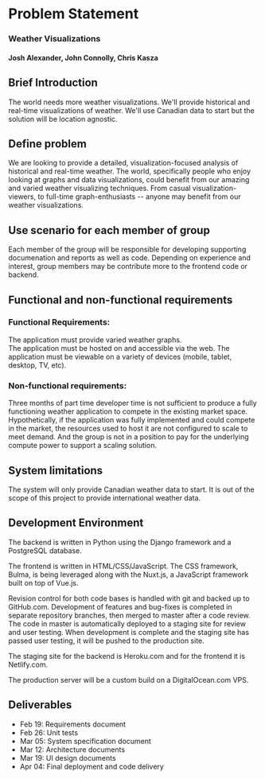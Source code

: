 # Problem Statement
### Weather Visualizations
#### Josh Alexander, John Connolly, Chris Kasza

## Brief Introduction
The world needs more weather visualizations. We'll provide historical and real-time visualizations of weather. We'll use Canadian data to start but the solution will be location agnostic.

## Define problem
We are looking to provide a detailed, visualization-focused analysis of historical and real-time weather. The world, specifically people who enjoy looking at graphs and data visualizations, could benefit from our amazing and varied weather visualizing techniques. From casual visualization-viewers, to full-time graph-enthusiasts -- anyone may benefit from our weather visualizations.

## Use scenario for each member of group
Each member of the group will be responsible for developing supporting documenation and reports as well as code. Depending on experience and interest, group members may be contribute more to the frontend code or backend.

## Functional and non-functional requirements
### Functional Requirements:
The application must provide varied weather graphs.  
The application must be hosted on and accessible via the web. 
The application must be viewable on a variety of devices (mobile, tablet, desktop, TV, etc).

### Non-functional requirements:
Three months of part time developer time is not sufficient to produce a fully functioning weather application to compete in the existing market space.
Hypothetically, if the application was fully implemented and could compete in the market, the resources used to host it are not configured to scale to meet demand. And the group is not in a position to pay for the underlying compute power to support a scaling solution.

## System limitations
The system will only provide Canadian weather data to start. It is out of the scope of this project to provide international weather data.

## Development Environment
The backend is written in Python using the Django framework and a PostgreSQL database.

The frontend is written in HTML/CSS/JavaScript. The CSS framework, Bulma, is being leveraged along with the Nuxt.js, a JavaScript framework built on top of Vue.js.

Revision control for both code bases is handled with git and backed up to GitHub.com. Development of features and bug-fixes is completed in separate repository branches, then merged to master after a code review. The code in master is automatically deployed to a staging site for review and user testing. When development is complete and the staging site has passed user testing, it will be pushed to the production site.

The staging site for the backend is Heroku.com and for the frontend it is Netlify.com.

The production server will be a custom build on a DigitalOcean.com VPS.

## Deliverables
- Feb 19: Requirements document
- Feb 26: Unit tests
- Mar 05: System specification document
- Mar 12: Architecture documents
- Mar 19: UI design documents
- Apr 04: Final deployment and code delivery

